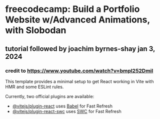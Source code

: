 # freecodecamp: Build a Portfolio Website w/Advanced Animations, with Slobodan
## tutorial followed by joachim byrnes-shay jan 3, 2024 

### credit to https://www.youtube.com/watch?v=bmpI252DmiI


This template provides a minimal setup to get React working in Vite with HMR and some ESLint rules.

Currently, two official plugins are available:

- [@vitejs/plugin-react](https://github.com/vitejs/vite-plugin-react/blob/main/packages/plugin-react/README.md) uses [Babel](https://babeljs.io/) for Fast Refresh
- [@vitejs/plugin-react-swc](https://github.com/vitejs/vite-plugin-react-swc) uses [SWC](https://swc.rs/) for Fast Refresh
